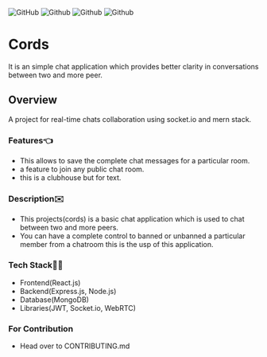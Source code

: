 ![GitHub](https://img.shields.io/github/license/harshalkaigaonkar/Cords?logo=Github)
![Github](https://img.shields.io/badge/Language-JavaScript-yellow?logo=JavaScript)
![Github](https://img.shields.io/badge/Language-HTML-red?logo=HTML)
![Github](https://img.shields.io/badge/Language-CSS-purple?logo=CSS)
# Cords
It is an simple chat application which provides better clarity in conversations between two and more peer.

## Overview
A project for real-time chats collaboration using socket.io and mern stack.

### Features👈
* This allows to save the complete chat messages for a particular room.
* a feature to join any public chat room.
* this is a clubhouse but for text.

### Description✉️
* This projects(cords) is a basic chat application which is used to chat between two and more peers.
* You can have a complete control to banned or unbanned a particular member from a chatroom this is the usp of this application.

### Tech Stack🧑‍💻
* Frontend(React.js)
* Backend(Express.js, Node.js)
* Database(MongoDB)
* Libraries(JWT, Socket.io, WebRTC)

### For Contribution
 *  Head over to CONTRIBUTING.md

